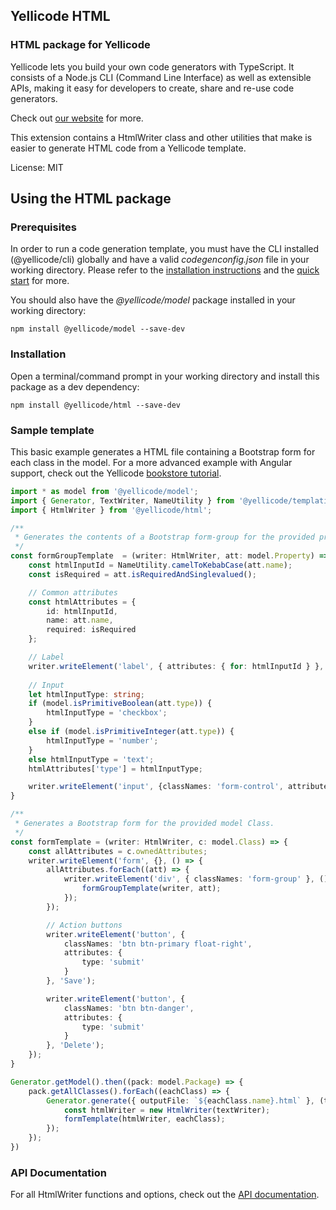 ## Yellicode HTML

### HTML package for Yellicode

Yellicode lets you build your own code generators with TypeScript. It consists of a Node.js CLI (Command Line Interface) as well as extensible APIs, making it easy for developers to create, share and re-use code generators.

Check out [our website](https://www.yellicode.com) for more.

This extension contains a HtmlWriter class and other utilities that make is easier to generate HTML code from a Yellicode template.

License: MIT

## Using the HTML package
### Prerequisites
In order to run a code generation template, you must have the CLI installed (@yellicode/cli) globally and have a valid *codegenconfig.json* file in your working directory. Please refer to the [installation instructions](https://www.yellicode.com/docs/installation) and the [quick start](https://www.yellicode.com/docs/quickstart) for more.

You should also have the *@yellicode/model* package installed in your working directory:
```
npm install @yellicode/model --save-dev
```

### Installation
Open a terminal/command prompt in your working directory and install this package as a dev dependency:

```
npm install @yellicode/html --save-dev
```

### Sample template
This basic example generates a HTML file containing a Bootstrap form for each class in the model. For a more advanced example with Angular support, check out
the Yellicode [bookstore tutorial](https://www.yellicode.com/docs/tutorial/bookstore).

```ts
import * as model from '@yellicode/model';
import { Generator, TextWriter, NameUtility } from '@yellicode/templating';
import { HtmlWriter } from '@yellicode/html';

/**
 * Generates the contents of a Bootstrap form-group for the provided property. 
 */
const formGroupTemplate  = (writer: HtmlWriter, att: model.Property) => {
    const htmlInputId = NameUtility.camelToKebabCase(att.name);     
    const isRequired = att.isRequiredAndSinglevalued();

    // Common attributes
    const htmlAttributes = {
        id: htmlInputId,
        name: att.name,
        required: isRequired
    };

    // Label 
    writer.writeElement('label', { attributes: { for: htmlInputId } }, att.name);
    
    // Input
    let htmlInputType: string;
    if (model.isPrimitiveBoolean(att.type)) {
        htmlInputType = 'checkbox';
    }
    else if (model.isPrimitiveInteger(att.type)) {
        htmlInputType = 'number';
    }
    else htmlInputType = 'text'; 
    htmlAttributes['type'] = htmlInputType;

    writer.writeElement('input', {classNames: 'form-control', attributes: htmlAttributes});
}

/**
 * Generates a Bootstrap form for the provided model Class. 
 */
const formTemplate = (writer: HtmlWriter, c: model.Class) => {
    const allAttributes = c.ownedAttributes;    
    writer.writeElement('form', {}, () => { 
        allAttributes.forEach((att) => {
            writer.writeElement('div', { classNames: 'form-group' }, () => {
                formGroupTemplate(writer, att);
            });
        });

        // Action buttons
        writer.writeElement('button', {
            classNames: 'btn btn-primary float-right',
            attributes: {
                type: 'submit'
            }
        }, 'Save');

        writer.writeElement('button', {
            classNames: 'btn btn-danger',
            attributes: {
                type: 'submit'
            }
        }, 'Delete');
    });
}

Generator.getModel().then((pack: model.Package) => {
    pack.getAllClasses().forEach((eachClass) => {
        Generator.generate({ outputFile: `${eachClass.name}.html` }, (textWriter: TextWriter) => {
            const htmlWriter = new HtmlWriter(textWriter);
            formTemplate(htmlWriter, eachClass);
        });
    });
})
```

### API Documentation
For all HtmlWriter functions and options, check out the [API documentation](https://github.com/yellicode/yellicode-html/blob/master/docs/api.md).